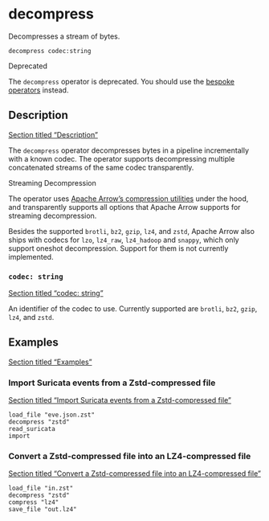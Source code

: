 # decompress

Decompresses a stream of bytes.

```tql
decompress codec:string
```

Deprecated

The `decompress` operator is deprecated. You should use the [bespoke operators](/reference/operators#encode--decode) instead.

## Description

[Section titled “Description”](#description)

The `decompress` operator decompresses bytes in a pipeline incrementally with a known codec. The operator supports decompressing multiple concatenated streams of the same codec transparently.

Streaming Decompression

The operator uses [Apache Arrow’s compression utilities](https://arrow.apache.org/docs/cpp/api/utilities.html#compression) under the hood, and transparently supports all options that Apache Arrow supports for streaming decompression.

Besides the supported `brotli`, `bz2`, `gzip`, `lz4`, and `zstd`, Apache Arrow also ships with codecs for `lzo`, `lz4_raw`, `lz4_hadoop` and `snappy`, which only support oneshot decompression. Support for them is not currently implemented.

### `codec: string`

[Section titled “codec: string”](#codec-string)

An identifier of the codec to use. Currently supported are `brotli`, `bz2`, `gzip`, `lz4`, and `zstd`.

## Examples

[Section titled “Examples”](#examples)

### Import Suricata events from a Zstd-compressed file

[Section titled “Import Suricata events from a Zstd-compressed file”](#import-suricata-events-from-a-zstd-compressed-file)

```tql
load_file "eve.json.zst"
decompress "zstd"
read_suricata
import
```

### Convert a Zstd-compressed file into an LZ4-compressed file

[Section titled “Convert a Zstd-compressed file into an LZ4-compressed file”](#convert-a-zstd-compressed-file-into-an-lz4-compressed-file)

```tql
load_file "in.zst"
decompress "zstd"
compress "lz4"
save_file "out.lz4"
```